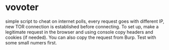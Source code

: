# vovoter
simple script to cheat on internet polls, every request goes with different IP, new TOR connection is established before connecting. To set up, make a legitimate request in the browser and using console copy headers and cookies (if needed). You can also copy the request from Burp.
Test with some small numers first. 
